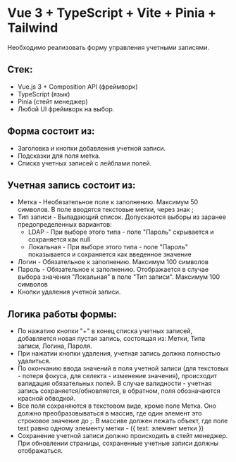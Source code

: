 # Vue 3 + TypeScript + Vite + Pinia + Tailwind

Необходимо реализовать форму управления учетными записями.

## Стек:

- Vue.js 3 + Composition API (фреймворк)
- TypeScript (язык)
- Pinia (стейт менеджер)
- Любой UI фреймворк на выбор.

## Форма состоит из:

- Заголовка и кнопки добавления учетной записи.
- Подсказки для поля метка.
- Списка учетных записей с лейблами полей.

## Учетная запись состоит из:

- Метка - Необязательное поле к заполнению. Максимум 50 символов. В поле вводятся текстовые метки, через знак ;
- Тип записи - Выпадающий список. Допускаются выборы из заранее предопределенных вариантов:
  * LDAP - При выборе этого типа - поле "Пароль" скрывается и сохраняется как null
  * Локальная - При выборе этого типа - поле "Пароль" показывается и сохраняется как введенное значение
- Логин - Обязательное к заполнению. Максимум 100 символов
- Пароль - Обязательное к заполнению. Отображается в случае выбора значения "Локальная" в поле "Тип записи". Максимум 100 символов
- Кнопки удаления учетной записи.

## Логика работы формы:

* По нажатию кнопки "+" в конец списка учетных записей, добавляется новая пустая запись, состоящая из: Метки, Типа записи, Логина, Пароля.
* При нажатии кнопки удаления, учетная запись должна полностью удалиться.
* По окончанию ввода значений в поля учетной записи (для текстовых - потеря фокуса, для селекта - изменение значения), происходит валидация обязательных полей. В случае валидности - учетная запись сохраняется/обновляется, в обратном, поля обозначаются красной обводкой.
* Все поля сохраняются в текстовом виде, кроме поле Метка. Оно должно преобразовываться в массив, где один элемент это строковое значение до ;. В массиве должен лежать объект, где поле text равно одному элементу метки - ({ text: элемент метки })
* Сохранение учетной записи должно происходить в стейт менеджер. При обновлении страницы, сохраненные учетные записи должны отображаться.


